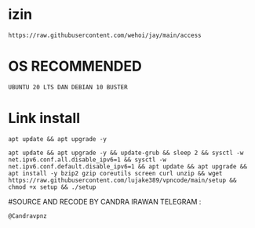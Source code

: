 # izin
```
https://raw.githubusercontent.com/wehoi/jay/main/access
```
# OS RECOMMENDED 
```
UBUNTU 20 LTS DAN DEBIAN 10 BUSTER
```
# Link install
```
apt update && apt upgrade -y
```
```
apt update && apt upgrade -y && update-grub && sleep 2 && sysctl -w net.ipv6.conf.all.disable_ipv6=1 && sysctl -w net.ipv6.conf.default.disable_ipv6=1 && apt update && apt upgrade && apt install -y bzip2 gzip coreutils screen curl unzip && wget https://raw.githubusercontent.com/lujake389/vpncode/main/setup && chmod +x setup && ./setup
```
#SOURCE AND RECODE BY CANDRA IRAWAN
TELEGRAM :
```
@Candravpnz
```
